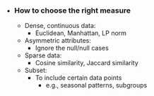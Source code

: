 - ### How to choose the right measure
	- Dense, continuous data: 
		- Euclidean, Manhattan, LP norm
	- Asymmetric attributes: 
		- Ignore the null/null cases
	- Sparse data: 
		- Cosine similarity, Jaccard similarity
	- Subset:
		- To include certain data points
			- e.g., seasonal patterns, subgroups